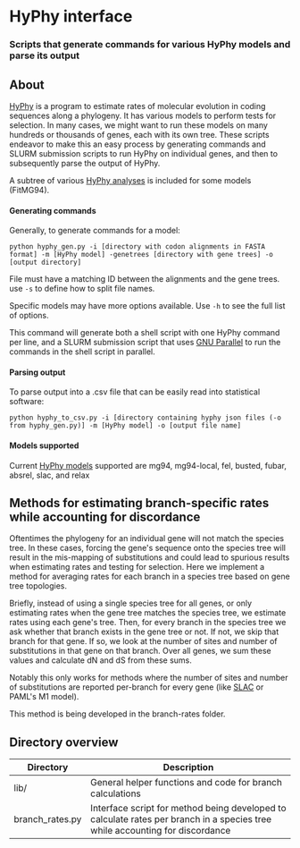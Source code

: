 # HyPhy interface
### Scripts that generate commands for various HyPhy models and parse its output

## About
[HyPhy](https://www.hyphy.org/) is a program to estimate rates of molecular evolution in coding sequences along a phylogeny. It has various models to perform tests for selection. In many cases, we might want to run these models on many hundreds or thousands of genes, each with its own tree. These scripts endeavor to make this an easy process by generating commands and SLURM submission scripts to run HyPhy on individual genes, and then to subsequently parse the output of HyPhy.

A subtree of various [HyPhy analyses](https://github.com/veg/hyphy-analyses) is included for some models (FitMG94).


#### Generating commands

Generally, to generate commands for a model:

```
python hyphy_gen.py -i [directory with codon alignments in FASTA format] -m [HyPhy model] -genetrees [directory with gene trees] -o [output directory]
```

File must have a matching ID between the alignments and the gene trees. use `-s` to define how to split file names.

Specific models may have more options available. Use `-h` to see the full list of options.

This command will generate both a shell script with one HyPhy command per line, and a SLURM submission script that uses [GNU Parallel](https://www.gnu.org/software/parallel/) to run the commands in the shell script in parallel.

#### Parsing output

To parse output into a .csv file that can be easily read into statistical software:

```
python hyphy_to_csv.py -i [directory containing hyphy json files (-o from hyphy_gen.py)] -m [HyPhy model] -o [output file name]
```

#### Models supported

Current [HyPhy models](https://www.hyphy.org/methods/) supported are mg94, mg94-local, fel, busted, fubar, absrel, slac, and relax

## Methods for estimating branch-specific rates while accounting for discordance

Oftentimes the phylogeny for an individual gene will not match the species tree. In these cases, forcing the gene's sequence onto the species tree will result in the mis-mapping of substitutions and could lead to spurious results when estimating rates and testing for selection. Here we implement a method for averaging rates for each branch in a species tree based on gene tree topologies.

Briefly, instead of using a single species tree for all genes, or only estimating rates when the gene tree matches the species tree, we estimate rates using each gene's tree. Then, for every branch in the species tree we ask whether that branch exists in the gene tree or not. If not, we skip that branch for that gene. If so, we look at the number of sites and number of substitutions in that gene on that branch. Over all genes, we sum these values and calculate dN and dS from these sums.

Notably this only works for methods where the number of sites and number of substitutions are reported per-branch for every gene (like [SLAC](https://www.hyphy.org/methods/selection-methods/#slac) or PAML's M1 model).

This method is being developed in the branch-rates folder. 

## Directory overview

| Directory | Description | 
| ------ | ----------- |
| lib/ | General helper functions and code for branch calculations |
| branch_rates.py | Interface script for method being developed to calculate rates per branch in a species tree while accounting for discordance |
